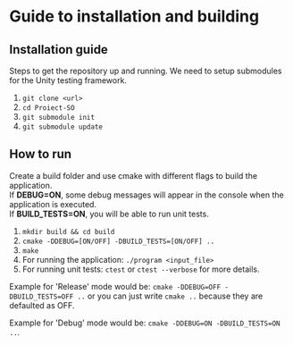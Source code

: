 # Guide to installation and building

## Installation guide
Steps to get the repository up and running. We need to setup submodules for the Unity testing framework.

1. ```git clone <url>```
2. ```cd Proiect-SO```
3. ```git submodule init```
4. ```git submodule update```

## How to run

Create a build folder and use cmake with different flags to build the application. \
If **DEBUG=ON**, some debug messages will appear in the console when the application is executed. \
If **BUILD_TESTS=ON**, you will be able to run unit tests.

1. ```mkdir build && cd build```
2. ```cmake -DDEBUG=[ON/OFF] -DBUILD_TESTS=[ON/OFF] ..``` 
3. ```make```
4. For running the application: ```./program <input_file>```
5. For running unit tests: ```ctest``` or ```ctest --verbose``` for more details.
 
Example for 'Release' mode would be: ```cmake -DDEBUG=OFF -DBUILD_TESTS=OFF ..``` or you can just write ```cmake ..``` because they are defaulted as OFF. 

Example for 'Debug' mode would be: ```cmake -DDEBUG=ON -DBUILD_TESTS=ON ..```.

